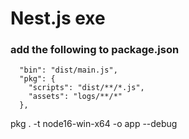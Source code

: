 # Nest.js exe

### add the following to package.json
```
  "bin": "dist/main.js",
  "pkg": {
    "scripts": "dist/**/*.js",
    "assets": "logs/**/*"
  },
```

pkg . -t node16-win-x64 -o app --debug


